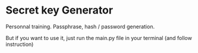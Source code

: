 # Secret key Generator
Personnal training. Passphrase, hash / password generation.

But if you want to use it, just run the main.py file in your terminal (and follow instruction)
